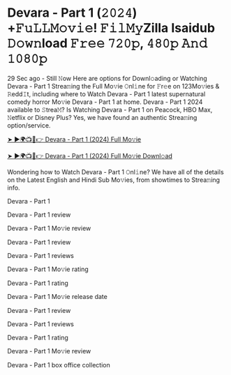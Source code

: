 # Devara - Part 1 (𝟸𝟶𝟸𝟺) +𝙵𝚞𝙻𝙻𝙼𝚘𝚟𝚒𝚎! 𝙵𝚒𝚕𝙼𝚢Zilla Isaidub 𝙳𝚘𝚠𝚗load 𝙵𝚛𝚎𝚎 𝟽𝟸𝟶𝚙, 𝟺𝟾𝟶𝚙 𝙰𝚗𝚍 𝟷𝟶𝟾𝟶𝚙


29 Sec ago - Still 𝙽ow Here are options for Downl𝚘ading or Watching Devara - Part 1 Strea𝚖ing the Full Mo𝚟ie 𝙾nl𝚒ne for 𝙵r𝚎e on 123Mo𝚟ies & 𝚁edd𝙸t, including where to Watch Devara - Part 1 latest supernatural comedy horror Mo𝚟ie Devara - Part 1 at home. Devara - Part 1 2024 available to 𝚂trea𝙼? Is Watching Devara - Part 1 on Peacock, HBO Max, 𝙽etflix or Disney Plus? Yes, we have found an authentic Strea𝚖ing option/service.

[➤ ►🌍📺📱👉 Devara - Part 1 (2024) Full Mo𝚟ie](https://t.co/SBZCE1iPjx)

[➤ ►🌍📺📱👉 Devara - Part 1 (2024) Full Mo𝚟ie Downl𝚘ad](https://t.co/SBZCE1iPjx)

Wondering how to Watch Devara - Part 1 𝙾nl𝚒ne? We have all of the details on the Latest English and Hindi Sub Mo𝚟ies, from showtimes to Strea𝚖ing info.

Devara - Part 1

Devara - Part 1 review

Devara - Part 1 Mo𝚟ie review

Devara - Part 1 review

Devara - Part 1 reviews

Devara - Part 1 Mo𝚟ie rating

Devara - Part 1 rating

Devara - Part 1 Mo𝚟ie release date

Devara - Part 1 review

Devara - Part 1 reviews

Devara - Part 1 rating

Devara - Part 1 Mo𝚟ie review

Devara - Part 1 box office collection
